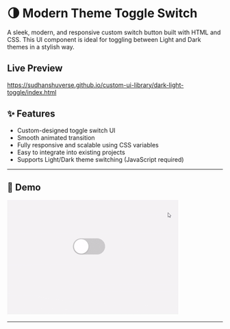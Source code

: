 # 🌗 Modern Theme Toggle Switch

A sleek, modern, and responsive custom switch button built with HTML and CSS. This UI component is ideal for toggling between Light and Dark themes in a stylish way.

## Live Preview
https://sudhanshuverse.github.io/custom-ui-library/dark-light-toggle/index.html


## ✨ Features

- Custom-designed toggle switch UI
- Smooth animated transition
- Fully responsive and scalable using CSS variables
- Easy to integrate into existing projects
- Supports Light/Dark theme switching (JavaScript required)

---

## 🚀 Demo

![Switch Toggle Preview](screenshot.gif)

---

